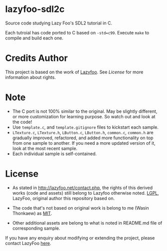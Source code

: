 # lazyfoo-sdl2c
Source code studying Lazy Foo's SDL2 tutorial in C.

Each tutroial has code ported to C based on `-std=c99`. Execute `make` to compile and build each one.

# Credits Author

This project is based on the work of [Lazyfoo](http://lazyfoo.net/tutorials/SDL/).
See _License_ for more information about rights.

# Note

* The C port is not 100% similar to the original. May be slightly different, or more customization for learning purpose. So watch out and look at the code!
* Use `template.c`, and `template.gitignore` files to kickstart each sample.
* `LTexture.c`, `LTexture.h`, `LButton.c`, `LButton.h`, `common.c`, `common.h` are gradually improved, refactored, and added more functionality on top from one sample to another. If you need a more updated version of it, look at the most recent sample.
* Each individual sample is self-contained.

# License

* As stated in http://lazyfoo.net/contact.php, the rights of this derived works (code and assets) still belong to Lazyfoo otherwise noted.
  [LGPL](https://www.gnu.org/copyleft/lesser.html), LazyFoo, original author this repository based on.

* The code that's not based on original work is belong to me (Wasin Thonkaew) as [MIT](https://github.com/haxpor/lazyfoo-sdl2c/blob/master/LICENSE).
* Other additional assets are belong to what is noted in README.md file of corresponding sample.

If you have any enquiry about modifying or extending the project, please contact LazyFoo [here](http://lazyfoo.net/contact.php).
